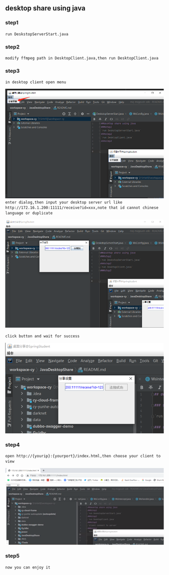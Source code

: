 ## desktop share using java

### step1

`run DeskstopServerStart.java`

### step2

`modify ffmpeg path in DesktopClient.java,then run DesktopClient.java`

### step3

`in desktop client open menu`

![step3](step3.png)
`enter dialog,then input your desktop server url like http://172.16.1.200:11111/receive?id=xxx,note that id cannot chinese language or duplicate`

![step3-1](step3-1.png)

`click button and wait for success`

![step3-2](step3-2.png)

### step4

`open http://{yourip}:{yourport}/index.html,then choose your client to view`

![step4](step4.png)

### step5

`now you can enjoy it`